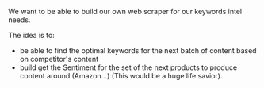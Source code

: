 We want to be able to build our own web scraper for our keywords intel needs.

The idea is to:

+ be able to find the optimal keywords for the next batch of content based on competitor's content
+ build get the Sentiment for the set of the next products to produce content around (Amazon...) (This would be a huge life savior).
